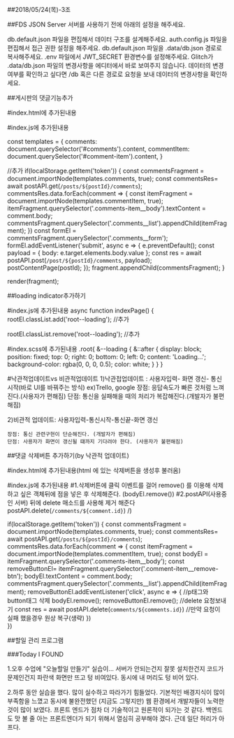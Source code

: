 ##2018/05/24(목)-3조

##FDS JSON Server
서버를 사용하기 전에 아래의 설정을 해주세요.

db.default.json 파일을 편집해서 데이터 구조를 설계해주세요.
auth.config.js 파일을 편집해서 접근 권한 설정을 해주세요.
db.default.json 파일을 .data/db.json 경로로 복사해주세요.
.env 파일에서 JWT_SECRET 환경변수를 설정해주세요.
Glitch가 .data/db.json 파일의 변경사항을 에디터에서 바로 보여주지 않습니다. 데이터의 변경 여부를 확인하고 싶다면 /db 혹은 다른 경로로 요청을 보내 데이터의 변경사항을 확인하세요.


##게시판의 댓글기능추가

#index.html에 추가된내용

<template id="comments">
  <div class="comments__list">
  </div>
</template>

<template id="comment-item">
  <p class="comment-item__body"></p>
</template>




#index.js에 추가된내용


const templates = {
  comments: document.querySelector('#comments').content,
  commentItem: document.querySelector('#comment-item').content,
}


//추가
if(localStorage.getItem('token')) {
const commentsFragment = document.importNode(templates.comments, true);
const commentsRes= await postAPI.get(`/posts/${postId}/comments`);
commentsRes.data.forEach(comment => {
    const itemFragment = document.importNode(templates.commentItem, true);
    itemFragment.querySelector('.comments-item__body').textContent = comment.body;
    commentsFragment.querySelector('.comments__list').appendChild(itemFragment);
    })
    const formEl = commentsFragment.querySelector('.comments__form');
    formEl.addEventListener('submit', async e => {
      e.preventDefault();
      const payload = {
        body: e.target.elements.body.value
      };
      const res = await postAPI.post(`/post/${postId}/comments`, payload);
      postContentPage(postId);
    });
    fragment.appendChild(commentsFragment);
  }
  
  render(fragment);




##loading indicator추가하기

#index.js에 추가된내용
async function indexPage() {
  rootEl.classList.add('root--loading');                  //추가
  
  rootEl.classList.remove('root--loading');               //추가
 

#index.scss에 추가된내용
.root{
  &--loading {
    &::after {
      display: block;
      position: fixed;
      top: 0;
      right: 0;
      bottom: 0;
      left: 0;
      content: 'Loading...';
      background-color: rgba(0, 0, 0, 0.5);
      color: white;
    }
  }
}

#낙관적업데이트vs 비관적업데이트
1)낙관접업데이트 : 사용자입력- 화면 갱신- 통신 시작(바로 UI를 바꿔주는 방식)
    ex)Trello, google
    장점: 응답속도가 빠른 것처럼 느껴진다.(사용자가 편해짐)
    단점: 통신을 실패해을 때의 처리가 복잡해진다.(개발자가 불편해짐)

2)비관적 업데이트: 사용자입력-통신시작-통신끝-화면 갱신
    
    장점: 통신 관련구현이 단순해진다. (개발자가 편해짐)
    단점: 사용자가 화면이 갱신될 떄까지 기다려야 한다. (사용자가 불편해짐)


##댓글 삭제버튼 추가하기(by 낙관적 업데이트)    


#index.html에 추가된내용(html 에 있는 삭제버튼을 생성후 불러옴)
<template id="comment-item">
  <p class="comment-item__body"></p>
  <button class="comment-item__remove-btn">삭제</button>     //추가
</template>


#index.js에 추가된내용
#1.삭제버튼에 클릭 이벤트를 걸어 remove() 를 이용해 삭제하고 싶은 객체뒤에 점을 넣은 후 삭제해준다. (bodyEl.remove()) 
#2.postAPI(사용중인 서버) 뒤에 delete 매소드를 사용해  제거 해준다  postAPI.delete(`/comments/${comment.id}`) /)

if(localStorage.getItem('token')) {
const commentsFragment = document.importNode(templates.comments, true);
const commentsRes= await postAPI.get(`/posts/${postId}/comments`);
commentsRes.data.forEach(comment => {
    const itemFragment = document.importNode(templates.commentItem, true);
    const bodyEl = itemFragment.querySelector('.comments-item__body');
    const removeButtonEl= itemFragment.querySelector('.comment-item__remove-btn');
    bodyEl.textContent = comment.body;
    commentsFragment.querySelector('.comments__list').appendChild(itemFragment);
    removeButtonEl.addEventListener('click', async e => {
      //p태그와 button태그 삭제
        bodyEl.remove();
        removeButtonEl.remove();
      //delete 요청보내기
        const res = await postAPI.delete(`comments/${comments.id}`)
      //만약 요청이 실패 했을경우 원상 복구(생략)
    })  
  })



  ##할일 관리 프로그램

  
  ###Today I FOUND

1.오후 수업에 "오늘할일 만들기" 실습이... 서버가 안되는건지 잘못 설치한건지 코드가 문제인건지  파란색 화면만 뜨고 텅 비여있다. 동시에 내 머리도 텅 비어 있다.

2.하루 동안 실습을 했다.
많이 실수하고 따라가기 힘들었다.
기본적인 배경지식이 많이 부족함을 느꼈고 동시에 불완전했던 (지금도 그렇지만) 웹 환경에서 개발자들이 노력한 것이 많이 보였다. 프론트 엔드가 점차 더 기술적이고 원론적이 되가는 것 같다. 백엔드도 맛 볼 줄 아는 프론트엔더가 되기 위해서 열심히 공부해야 겠다. 근데 일단 허리가 아프다.